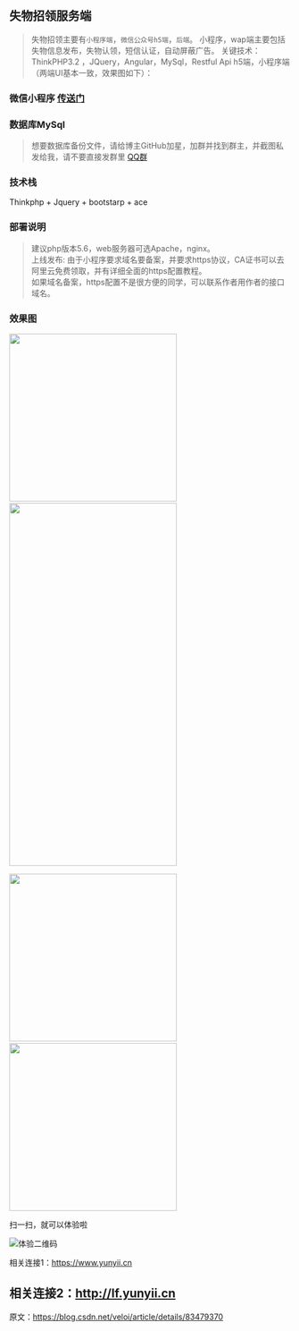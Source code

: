 ## 失物招领服务端

>失物招领主要有`小程序端`，`微信公众号h5端`，`后端`。
>小程序，wap端主要包括失物信息发布，失物认领，短信认证，自动屏蔽广告。
>关键技术：ThinkPHP3.2 ，JQuery，Angular，MySql，Restful Api
>h5端，小程序端 （两端UI基本一致，效果图如下）：

### 微信小程序 [传送门](https://github.com/melodyne/laf-wx)  

### 数据库MySql 
>想要数据库备份文件，请给博主GitHub加星，加群并找到群主，并截图私发给我，请不要直接发群里
>[QQ群](https://jq.qq.com/?_wv=1027&k=4945coR)

### 技术栈
Thinkphp + Jquery + bootstarp + ace

### 部署说明
> 建议php版本5.6，web服务器可选Apache，nginx。<br>
> 上线发布: 由于小程序要求域名要备案，并要求https协议，CA证书可以去阿里云免费领取，并有详细全面的https配置教程。<br>
> 如果域名备案，https配置不是很方便的同学，可以联系作者用作者的接口域名。

### 效果图
<p><img alt="" class="has" src="https://img-blog.csdnimg.cn/20181028230729110.jpg?x-oss-process=image/watermark,type_ZmFuZ3poZW5naGVpdGk,shadow_10,text_aHR0cHM6Ly9ibG9nLmNzZG4ubmV0L21laW1laWVlZQ==,size_27,color_FFFFFF,t_70" width="300">&nbsp;&nbsp;<img alt="" class="has" height="649" src="https://img-blog.csdnimg.cn/20181028224649654.png?x-oss-process=image/watermark,type_ZmFuZ3poZW5naGVpdGk,shadow_10,text_aHR0cHM6Ly9ibG9nLmNzZG4ubmV0L21laW1laWVlZQ==,size_27,color_FFFFFF,t_70" width="300"></p>
<p><img alt="" class="has" src="https://img-blog.csdnimg.cn/20181028225512313.png?x-oss-process=image/watermark,type_ZmFuZ3poZW5naGVpdGk,shadow_10,text_aHR0cHM6Ly9ibG9nLmNzZG4ubmV0L21laW1laWVlZQ==,size_27,color_FFFFFF,t_70" width="300">&nbsp;&nbsp;<img alt="" class="has" src="https://img-blog.csdnimg.cn/20181028225553947.png?x-oss-process=image/watermark,type_ZmFuZ3poZW5naGVpdGk,shadow_10,text_aHR0cHM6Ly9ibG9nLmNzZG4ubmV0L21laW1laWVlZQ==,size_27,color_FFFFFF,t_70" width="300"></p>

扫一扫，就可以体验啦

![体验二维码](https://yunyii.oss-cn-beijing.aliyuncs.com/2018/10/1540723097.png)



相关连接1：https://www.yunyii.cn

相关连接2：http://lf.yunyii.cn
--------------------- 
原文：https://blog.csdn.net/veloi/article/details/83479370 

